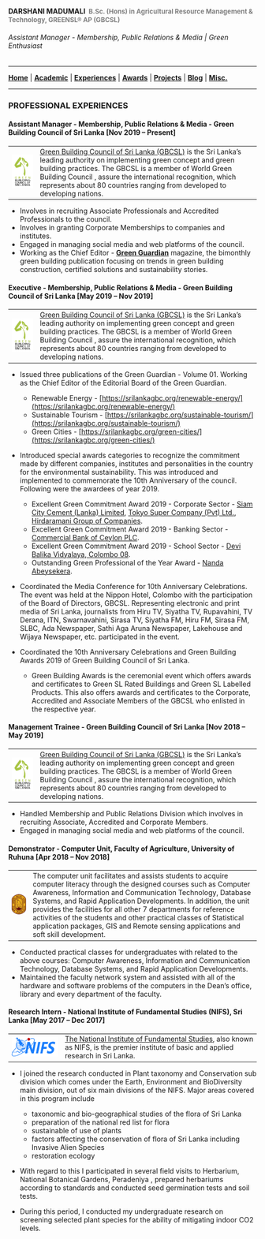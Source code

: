 <!-- Global site tag (gtag.js) - Google Analytics -->
<script async src="https://www.googletagmanager.com/gtag/js?id=UA-69533863-12"></script>
<script>
  window.dataLayer = window.dataLayer || [];
  function gtag(){dataLayer.push(arguments);}
  gtag('js', new Date());

  gtag('config', 'UA-69533863-12');
</script>

#### DARSHANI MADUMALI &nbsp;<span style="color: gray; font-size: small;">B.Sc. (Hons) in Agricultural Resource Management & Technology, GREENSL® AP (GBCSL)</span>
###### Assistant Manager - Membership, Public Relations & Media | Green Enthusiast

---

[**Home**](../README.md) |
[**Academic**](./academic.md) |
[**Experiences**](./experiences.md) |
[**Awards**](./awards.md) |
[**Projects**](./projects.md) |
[**Blog**](https://medium.com/@ldclakmal) |
[**Misc.**](./misc.md)

---

### PROFESSIONAL EXPERIENCES

#### Assistant Manager - Membership, Public Relations & Media - Green Building Council of Sri Lanka [Nov 2019 – Present]

<table>
  <tr>
    <td><img src="../images/gbcsl.png"></td>
    <td>
      <a href="https://www.srilankagbc.org">Green Building Council of Sri Lanka (GBCSL)</a> is the Sri Lanka’s leading authority on implementing green concept and green building practices. The GBCSL is a member of World Green Building Council , assure the international recognition, which represents about 80 countries ranging from developed to developing nations.
    </td>
  </tr>
</table>

- Involves in recruiting Associate Professionals and Accredited Professionals to the council.
- Involves in granting Corporate Memberships to companies and institutes.
- Engaged in managing social media and web platforms of the council.
- Working as the Chief Editor - [**Green Guardian**](https://srilankagbc.org/category/green-guardian/) magazine, the bimonthly green building publication focusing on trends in green building construction, certified solutions and sustainability stories.

#### Executive - Membership, Public Relations & Media - Green Building Council of Sri Lanka [May 2019 – Nov 2019]

<table>
  <tr>
    <td><img src="../images/gbcsl.png"></td>
    <td>
      <a href="https://www.srilankagbc.org">Green Building Council of Sri Lanka (GBCSL)</a> is the Sri Lanka’s leading authority on implementing green concept and green building practices. The GBCSL is a member of World Green Building Council , assure the international recognition, which represents about 80 countries ranging from developed to developing nations.
    </td>
  </tr>
</table>

- Issued three publications of the Green Guardian - Volume 01. Working as the Chief Editor of the Editorial Board of the Green Guardian.
  - Renewable Energy - [https://srilankagbc.org/renewable-energy/](https://srilankagbc.org/renewable-energy/)
  - Sustainable Tourism - [https://srilankagbc.org/sustainable-tourism/](https://srilankagbc.org/sustainable-tourism/)
  - Green Cities - [https://srilankagbc.org/green-cities/](https://srilankagbc.org/green-cities/)

- Introduced special awards categories to recognize the commitment made by different companies, institutes and personalities in the country for the environmental sustainability. This was introduced and implemented to commemorate the 10th Anniversary of the council. Following were the awardees of year 2019.
  - Excellent Green Commitment Award 2019 - Corporate Sector - [Siam City Cement (Lanka) Limited](http://www.siamcitycement.com/lk/home), [Tokyo Super Company (Pvt) Ltd.](http://tokyocement.com/), [Hirdaramani Group of Companies](http://www.hirdaramani.com/).
  - Excellent Green Commitment Award 2019 - Banking Sector - [Commercial Bank of Ceylon PLC](https://www.combank.net/).
  - Excellent Green Commitment Award 2019 - School Sector - [Devi Balika Vidyalaya, Colombo 08](http://www.devibalika.com).
  - Outstanding Green Professional of the Year Award - [Nanda Abeysekera](https://www.linkedin.com/in/nandaabeysekera/).

- Coordinated the Media Conference for 10th Anniversary Celebrations. The event was held at the Nippon Hotel, Colombo with the participation of the Board of Directors, GBCSL. Representing  electronic and print media of Sri Lanka, journalists from Hiru TV, Siyatha TV, Rupavahini, TV Derana, ITN, Swarnavahini, Sirasa TV, Siyatha FM, Hiru FM, Sirasa FM, SLBC, Ada Newspaper, Sathi Aga Aruna Newspaper, Lakehouse and Wijaya Newspaper, etc. participated in the event.

- Coordinated the 10th Anniversary Celebrations and Green Building Awards 2019 of Green Building Council of Sri Lanka.
  - Green Building Awards is the ceremonial event which offers awards and certificates to Green SL Rated Buildings and Green SL Labelled Products. This also offers awards and certificates to the Corporate, Accredited and Associate Members of the GBCSL who enlisted in the respective year.

#### Management Trainee - Green Building Council of Sri Lanka [Nov 2018 – May 2019]

<table>
  <tr>
    <td><img src="../images/gbcsl.png"></td>
    <td>
      <a href="https://www.srilankagbc.org">Green Building Council of Sri Lanka (GBCSL)</a> is the Sri Lanka’s leading authority on implementing green concept and green building practices. The GBCSL is a member of World Green Building Council , assure the international recognition, which represents about 80 countries ranging from developed to developing nations.
    </td>
  </tr>
</table>

- Handled Membership and Public Relations Division which involves in recruiting Associate, Accredited and Corporate Members.
- Engaged in managing social media and web platforms of the council.

#### Demonstrator - Computer Unit, Faculty of Agriculture, University of Ruhuna [Apr 2018 – Nov 2018]

<table>
  <tr>
    <td><img src="../images/uor.png"></td>
    <td>
      The computer unit facilitates and assists students to acquire computer literacy through the designed courses such as Computer Awareness, Information and Communication Technology, Database Systems, and Rapid Application Developments. In addition, the unit provides the facilities for all other 7 departments for reference activities of the students and other practical classes of Statistical application packages, GIS and Remote sensing applications and soft skill development.
    </td>
  </tr>
</table>

- Conducted practical classes for undergraduates with related to the above courses: Computer Awareness, Information and Communication Technology, Database Systems, and Rapid Application Developments.
- Maintained the faculty network system and assisted with all of the hardware and software problems of the computers in the Dean’s office, library and every department of the faculty.

#### Research Intern - National Institute of Fundamental Studies (NIFS), Sri Lanka [May 2017 – Dec 2017]

<table>
  <tr>
    <td><img src="../images/nifs.png"></td>
    <td>
      <a href="https://www.nifs.ac.lk">The National Institute of Fundamental Studies</a>, also known as NIFS, is the premier institute of basic and applied research in Sri Lanka.
    </td>
  </tr>
</table>

- I joined the research conducted in Plant taxonomy and Conservation sub division which comes under the Earth, Environment and BioDiversity main division, out of six main divisions of the NIFS. Major areas covered in this program include
  - taxonomic and bio-geographical studies of the flora of Sri Lanka
  - preparation of the national red list for flora
  - sustainable of use of plants
  - factors affecting the conservation of flora of Sri Lanka including Invasive Alien Species
  - restoration ecology

- With regard to this I participated in several field visits to Herbarium, National Botanical Gardens, Peradeniya , prepared herbariums according to standards and conducted seed germination tests and soil tests.

- During this period, I conducted my undergraduate research on screening selected plant species for the ability of mitigating indoor CO2 levels.
